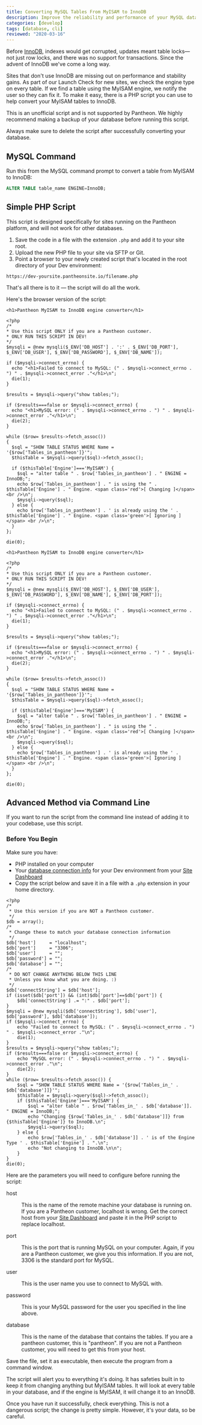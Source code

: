 ```yaml
---
title: Converting MySQL Tables From MyISAM to InnoDB
description: Improve the reliability and performance of your MySQL database by moving to InnoDB.
categories: [develop]
tags: [database, cli]
reviewed: "2020-03-16"
---
```

Before [InnoDB](https://dev.mysql.com/doc/refman/5.5/en/innodb-storage-engine.html), indexes would get corrupted, updates meant table locks—not just row locks, and there was no support for transactions. Since the advent of InnoDB we've come a long way.

Sites that don't use InnoDB are missing out on performance and stability gains.  As part of our Launch Check for new sites, we check the engine type on every table. If we find a table using the MyISAM engine, we notify the user so they can fix it. To make it easy, there is a PHP script you can use to help convert your MyISAM tables to InnoDB.

<Alert title="Warning" type="danger">

This is an unofficial script and is not supported by Pantheon. We highly recommend making a backup of your database before running this script.

Always make sure to delete the script after successfully converting your database.

</Alert>

## MySQL Command

Run this from the MySQL command prompt to convert a table from MyISAM to InnoDB:

```sql
ALTER TABLE table_name ENGINE=InnoDB;
```

## Simple PHP Script

<Alert title="Note" type="info">

This script is designed specifically for sites running on the Pantheon platform, and will not work for other databases.

</Alert>

1. Save the code in a file with the extension `.php` and add it to your site root.
1. Upload the new PHP file to your site via SFTP or Git.
1. Point a browser to your newly created script that's located in the root directory of your Dev environment:

  ```none
  https://dev-yoursite.pantheonsite.io/filename.php
  ```

That's all there is to it — the script will do all the work.

Here's the browser version of the script:

<TabList>

<Tab title="PHP 5" id="php5" active={true}>

```php:title=myisam-to-innodb.php
<h1>Pantheon MyISAM to InnoDB engine converter</h1>

<?php
/*
* Use this script ONLY if you are a Pantheon customer.
* ONLY RUN THIS SCRIPT IN DEV!
*/
$mysqli = @new mysqli($_ENV['DB_HOST'] . ':' . $_ENV['DB_PORT'], $_ENV['DB_USER'], $_ENV['DB_PASSWORD'], $_ENV['DB_NAME']);

if ($mysqli->connect_errno) {
  echo "<h1>Failed to connect to MySQL: (" . $mysqli->connect_errno . ") " . $mysqli->connect_error ."</h1>\n";
  die(1);
}

$results = $mysqli->query("show tables;");

if ($results===false or $mysqli->connect_errno) {
  echo "<h1>MySQL error: (" . $mysqli->connect_errno . ") " . $mysqli->connect_error ."</h1>\n";
  die(2);
}

while ($row= $results->fetch_assoc())
{
  $sql = "SHOW TABLE STATUS WHERE Name = '{$row['Tables_in_pantheon']}'";
  $thisTable = $mysqli->query($sql)->fetch_assoc();

  if ($thisTable['Engine']==='MyISAM') {
    $sql = "alter table " . $row['Tables_in_pantheon'] . " ENGINE = InnoDB;";
    echo $row['Tables_in_pantheon'] . " is using the " . $thisTable['Engine'] . " Engine. <span class='red'>[ Changing ]</span> <br />\n";
    $mysqli->query($sql);
  } else {
    echo $row['Tables_in_pantheon'] . ' is already using the ' . $thisTable['Engine'] . " Engine. <span class='green'>[ Ignoring ]</span> <br />\n";
  }
};

die(0);
```

</Tab>

<Tab title="PHP 7" id="php7" active={true}>

```php:title=myisam-to-innodb.php
<h1>Pantheon MyISAM to InnoDB engine converter</h1>

<?php
/*
* Use this script ONLY if you are a Pantheon customer.
* ONLY RUN THIS SCRIPT IN DEV!
*/
$mysqli = @new mysqli($_ENV['DB_HOST'], $_ENV['DB_USER'], $_ENV['DB_PASSWORD'], $_ENV['DB_NAME'], $_ENV['DB_PORT']);

if ($mysqli->connect_errno) {
  echo "<h1>Failed to connect to MySQL: (" . $mysqli->connect_errno . ") " . $mysqli->connect_error ."</h1>\n";
  die(1);
}

$results = $mysqli->query("show tables;");

if ($results===false or $mysqli->connect_errno) {
  echo "<h1>MySQL error: (" . $mysqli->connect_errno . ") " . $mysqli->connect_error ."</h1>\n";
  die(2);
}

while ($row= $results->fetch_assoc())
{
  $sql = "SHOW TABLE STATUS WHERE Name = '{$row['Tables_in_pantheon']}'";
  $thisTable = $mysqli->query($sql)->fetch_assoc();

  if ($thisTable['Engine']==='MyISAM') {
    $sql = "alter table " . $row['Tables_in_pantheon'] . " ENGINE = InnoDB;";
    echo $row['Tables_in_pantheon'] . " is using the " . $thisTable['Engine'] . " Engine. <span class='red'>[ Changing ]</span> <br />\n";
    $mysqli->query($sql);
  } else {
    echo $row['Tables_in_pantheon'] . ' is already using the ' . $thisTable['Engine'] . " Engine. <span class='green'>[ Ignoring ]</span> <br />\n";
  }
};

die(0);
```

</Tab>

</TabList>

## Advanced Method via Command Line

If you want to run the script from the command line instead of adding it to your codebase, use this script.

### Before You Begin

Make sure you have:

- PHP installed on your computer
- Your [database connection info](/mysql-access) for your Dev environment from your [Site Dashboard](/sites)
- Copy the script below and save it in a file with a `.php` extension in your home directory.

```php:title=myisam-to-innbodb.php
<?php
/*
 * Use this version if you are NOT a Pantheon customer.
 */
$db = array();
/*
 * Change these to match your database connection information
 */
$db['host']     = "localhost";
$db['port']     = "3306";
$db['user']     = "";
$db['password'] = "";
$db['database'] = "";
/*
 * DO NOT CHANGE ANYTHING BELOW THIS LINE
 * Unless you know what you are doing. :)
 */
$db['connectString'] = $db['host'];
if (isset($db['port']) && (int)$db['port']==$db['port']) {
    $db['connectString'] .= ":" . $db['port'];
}
$mysqli = @new mysqli($db['connectString'], $db['user'], $db['password'], $db['database']);
if ($mysqli->connect_errno) {
    echo "Failed to connect to MySQL: (" . $mysqli->connect_errno . ") " . $mysqli->connect_error ."\n";
    die(1);
}
$results = $mysqli->query("show tables;");
if ($results===false or $mysqli->connect_errno) {
    echo "MySQL error: (" . $mysqli->connect_errno . ") " . $mysqli->connect_error ."\n";
    die(2);
}
while ($row= $results->fetch_assoc()) {
    $sql = "SHOW TABLE STATUS WHERE Name = '{$row['Tables_in_' . $db['database']]}'";
    $thisTable = $mysqli->query($sql)->fetch_assoc();
    if ($thisTable['Engine']==='MyISAM') {
        $sql = "alter table " . $row['Tables_in_' . $db['database']]. " ENGINE = InnoDB;";
        echo "Changing {$row['Tables_in_' . $db['database']]} from {$thisTable['Engine']} to InnoDB.\n";
        $mysqli->query($sql);
    } else {
        echo $row['Tables_in_' . $db['database']] . ' is of the Engine Type ' . $thisTable['Engine'] . ".\n";
        echo "Not changing to InnoDB.\n\n";
    }
}
die(0);
```

Here are the parameters you will need to configure before running the script:

<dl>

<dt>host</dt>

<dd>

This is the name of the remote machine your database is running on. If you are a Pantheon customer, localhost is wrong. Get the correct host from your [Site Dashboard](/mysql-access/#database-connection-information) and paste it in the PHP script to replace localhost.

</dd>

<dt>port</dt>

<dd>

This is the port that is running MySQL on your computer. Again, if you are a Pantheon customer, we give you this information. If you are not, 3306 is the standard port for MySQL.

</dd>

<dt>user</dt>

<dd>

This is the user name you use to connect to MySQL with.

</dd>

<dt>password</dt>

<dd>

This is your MySQL password for the user you specified in the line above.

</dd>

<dt ignored>database</dt>

<dd>

This is the name of the database that contains the tables. If you are a pantheon customer, this is "pantheon". If you are not a Pantheon customer, you will need to get this from your host.

</dd>

</dl>

Save the file, set it as executable, then execute the program from a command window.

The script will alert you to everything it's doing. It has safeties built in to keep it from changing anything but MyISAM tables. It will look at every table in your database, and if the engine is MyISAM, it will change it to an InnoDB.

Once you have run it successfully, check everything. This is not a dangerous script; the change is pretty simple. However, it's your data, so be careful.
